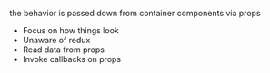 the behavior is passed down from container components via props

* Focus on how things look
* Unaware of redux
* Read data from props
* Invoke callbacks on props
